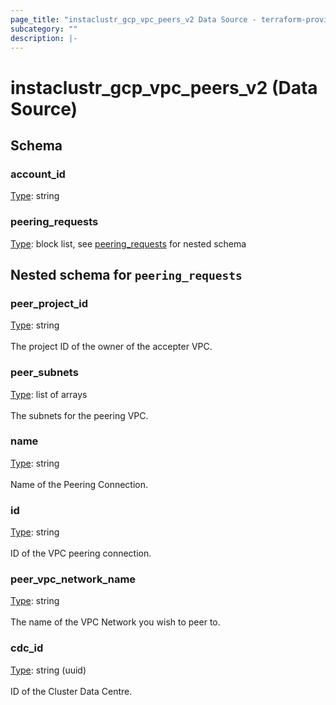 ```yaml
---
page_title: "instaclustr_gcp_vpc_peers_v2 Data Source - terraform-provider-instaclustr"
subcategory: ""
description: |-
---
```


# instaclustr_gcp_vpc_peers_v2 (Data Source)

## Schema
### account_id<br>
<ins>Type</ins>: string<br>

### peering_requests<br>
<ins>Type</ins>: block list, see [peering_requests](#nested--peering_requests) for nested schema<br>

<a id="nested--peering_requests"></a>
## Nested schema for `peering_requests`<br>

### peer_project_id<br>
<ins>Type</ins>: string<br>
<br>The project ID of the owner of the accepter VPC.
### peer_subnets<br>
<ins>Type</ins>: list of arrays<br>
<br>The subnets for the peering VPC.
### name<br>
<ins>Type</ins>: string<br>
<br>Name of the Peering Connection.
### id<br>
<ins>Type</ins>: string<br>
<br>ID of the VPC peering connection.
### peer_vpc_network_name<br>
<ins>Type</ins>: string<br>
<br>The name of the VPC Network you wish to peer to.
### cdc_id<br>
<ins>Type</ins>: string (uuid)<br>
<br>ID of the Cluster Data Centre.

